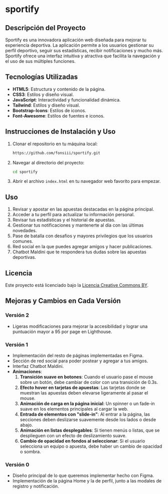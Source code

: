 # sportify

## Descripción del Proyecto

Sportify es una innovadora aplicación web diseñada para mejorar tu experiencia deportiva. La aplicación permite a los usuarios gestionar su perfil deportivo, seguir sus estadísticas, recibir notificaciones y mucho más. Sportify ofrece una interfaz intuitiva y atractiva que facilita la navegación y el uso de sus múltiples funciones.

## Tecnologías Utilizadas

- **HTML5**: Estructura y contenido de la página.
- **CSS3**: Estilos y diseño visual.
- **JavaScript**: Interactividad y funcionalidad dinámica.
- **Tailwind**: Estilos y diseño visual.
- **Bootstrap-Icons**: Estilos de iconos.
- **Font-Awesome**: Estilos de fuentes e iconos.

## Instrucciones de Instalación y Uso

1. Clonar el repositorio en tu máquina local:
   ```sh
   https://github.com/fonsiii/sportify.git
   ```
2. Navegar al directorio del proyecto:
   ```sh
   cd sportify
   ```
3. Abrir el archivo `index.html` en tu navegador web favorito para empezar.

## Uso

1. Revisar y apostar en las apuestas destacadas en la página principal.
2. Acceder a tu perfil para actualizar tu información personal.
3. Revisar tus estadísticas y el historial de apuestas.
4. Gestionar tus notificaciones y mantenerte al día con las últimas novedades.
5. Pase de batalla con desafios y mayores privilegios que los usuarios comunes.
6. Red social en la que puedes agregar amigos y hacer publicaciones.
7. Chatbot Maldini que te respondera tus dudas sobre las apuestas deportivas.

## Licencia

Este proyecto está licenciado bajo la [Licencia Creative Commons BY](https://creativecommons.org/licenses/by/4.0/).

## Mejoras y Cambios en Cada Versión

### Versión 2
- Ligeras modificaciones para mejorar la accesibilidad y lograr una puntuación mayor a 95 por page en Lighthouse.

### Versión 1

- Implementación del resto de páginas implementadas en Figma.
- Sección de red social para poder postear y agregar a tus amigos.
- Interfaz Chatbot Maldini.
- **Animaciones**:
  1. **Transición suave en botones**: Cuando el usuario pase el mouse sobre un botón, debe cambiar de color con una transición de 0.3s.
  2. **Efecto hover en tarjetas de apuestas**: Las tarjetas donde se muestran las apuestas deben elevarse ligeramente al pasar el mouse.
  3. **Animación de carga en la página inicial**: Un spinner o un fade-in suave en los elementos principales al cargar la web.
  4. **Entrada de elementos con "slide-in"**: Al entrar a la página, las secciones deben deslizarse suavemente desde los lados o desde abajo.
  5. **Animación en listas desplegables**: Si tienen menús o listas, que se desplieguen con un efecto de deslizamiento suave.
  6. **Cambio de opacidad en fondos al seleccionar**: Si el usuario selecciona un equipo o apuesta, debe haber un cambio de opacidad o sombra.

### Versión 0

- Diseño principal de lo que queremos implementar hecho con Figma.
- Implementación de la página Home y la de perfil, junto a las modales de registro y notificación.

